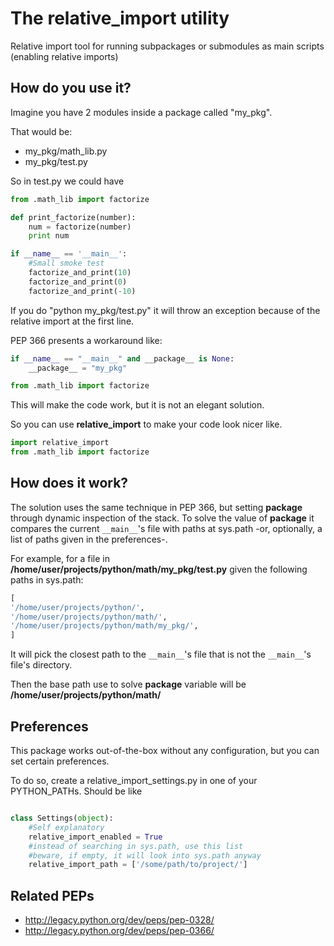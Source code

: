 The relative_import utility
===========================

Relative import tool for running subpackages or submodules as main scripts (enabling relative imports)


How do you use it?
------------------
Imagine you have 2 modules inside a package called "my_pkg".

That would be:

* my_pkg/math_lib.py
* my_pkg/test.py

So in test.py we could have

```python
from .math_lib import factorize

def print_factorize(number):
    num = factorize(number)
    print num

if __name__ == '__main__':
    #Small smoke test
    factorize_and_print(10)
    factorize_and_print(0)
    factorize_and_print(-10)
```
If you do "python my_pkg/test.py" it will throw an exception because of the relative import at the first line.

PEP 366 presents a workaround like:
```python
if __name__ == "__main__" and __package__ is None:
    __package__ = "my_pkg"

from .math_lib import factorize

```

This will make the code work, but it is not an elegant solution. 

So you can use **relative_import** to make your code look nicer like.
```python
import relative_import
from .math_lib import factorize

```

How does it work?
-----------------

The solution uses the same technique in PEP 366, but setting __package__ through dynamic inspection of the stack. To solve the value of __package__ it compares the current `__main__`'s file with paths at sys.path -or, optionally, a list of paths given in the preferences-.

For example, for a file in **/home/user/projects/python/math/my_pkg/test.py** given the following paths in sys.path:
```python
[
'/home/user/projects/python/',
'/home/user/projects/python/math/',
'/home/user/projects/python/math/my_pkg/',
]
```
It will pick the closest path to the `__main__`'s file that is not the `__main__`'s file's directory.

Then the base path use to solve __package__ variable will be **/home/user/projects/python/math/**

Preferences
-----------
This package works out-of-the-box without any configuration, but you can set certain preferences.

To do so, create a relative_import_settings.py in one of your PYTHON_PATHs. Should be like

```python

class Settings(object):
    #Self explanatory
    relative_import_enabled = True
    #instead of searching in sys.path, use this list
    #beware, if empty, it will look into sys.path anyway
    relative_import_path = ['/some/path/to/project/']

```

Related PEPs
------------

* http://legacy.python.org/dev/peps/pep-0328/
* http://legacy.python.org/dev/peps/pep-0366/
